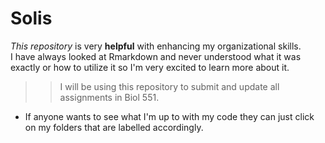 # Solis

_This repository_ is very **helpful** with enhancing my organizational skills.  
I have always looked at Rmarkdown and never understood what it was exactly or how to utilize it so I'm very excited to learn more about it. 
>> I will be using this repository to submit and update all assignments in Biol 551. 
  * If anyone wants to see what I'm up to with my code they can just click on my folders that are labelled accordingly. 
